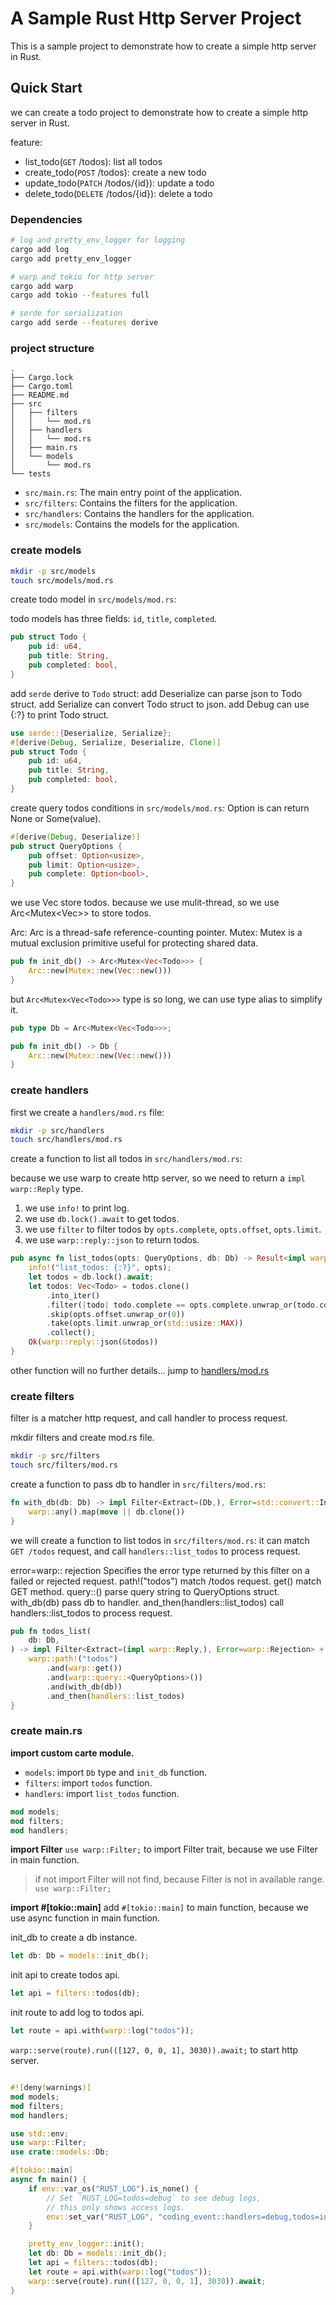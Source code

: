 # A Sample Rust Http Server Project

This is a sample project to demonstrate how to create a simple http server in Rust.

## Quick Start

we can create a todo project to demonstrate how to create a simple http server in Rust.

feature:

- list_todo(`GET` /todos): list all todos
- create_todo(`POST` /todos): create a new todo
- update_todo(`PATCH` /todos/{id}): update a todo
- delete_todo(`DELETE` /todos/{id}): delete a todo

### Dependencies

```bash
# log and pretty_env_logger for logging
cargo add log
cargo add pretty_env_logger

# warp and tokio for http server
cargo add warp
cargo add tokio --features full

# serde for serialization
cargo add serde --features derive
``` 

### project structure

```text
.
├── Cargo.lock
├── Cargo.toml
├── README.md
├── src
│   ├── filters
│   │   └── mod.rs
│   ├── handlers
│   │   └── mod.rs
│   ├── main.rs
│   └── models
│       └── mod.rs
└── tests

```

- `src/main.rs`: The main entry point of the application.
- `src/filters`: Contains the filters for the application.
- `src/handlers`: Contains the handlers for the application.
- `src/models`: Contains the models for the application.

### create models

```bash
mkdir -p src/models
touch src/models/mod.rs
```

create todo model in `src/models/mod.rs`:

todo models has three fields: `id`, `title`, `completed`.

```rust
pub struct Todo {
    pub id: u64,
    pub title: String,
    pub completed: bool,
}
```

add `serde` derive to `Todo` struct:
add Deserialize can parse json to Todo struct.
add Serialize can convert Todo struct to json.
add Debug can use {:?} to print Todo struct.

```rust
use serde::{Deserialize, Serialize};
#[derive(Debug, Serialize, Deserialize, Clone)]
pub struct Todo {
    pub id: u64,
    pub title: String,
    pub completed: bool,
}
```

create query todos conditions in `src/models/mod.rs`:
Option is can return None or Some(value).

```rust
#[derive(Debug, Deserialize)]
pub struct QueryOptions {
    pub offset: Option<usize>,
    pub limit: Option<usize>,
    pub complete: Option<bool>,
}
```

we use Vec store todos. because we use mulit-thread, so we use Arc<Mutex<Vec<Todo>>> to store todos.

Arc: Arc is a thread-safe reference-counting pointer.
Mutex: Mutex is a mutual exclusion primitive useful for protecting shared data.

```rust
pub fn init_db() -> Arc<Mutex<Vec<Todo>>> {
    Arc::new(Mutex::new(Vec::new()))
}
``` 

but `Arc<Mutex<Vec<Todo>>>` type is so long, we can use type alias to simplify it.

```rust
pub type Db = Arc<Mutex<Vec<Todo>>>;

pub fn init_db() -> Db {
    Arc::new(Mutex::new(Vec::new()))
}
``` 

### create handlers

first we create a `handlers/mod.rs` file:

```bash
mkdir -p src/handlers
touch src/handlers/mod.rs
```

create a function to list all todos in `src/handlers/mod.rs`:

because we use warp to create http server, so we need to return a `impl warp::Reply` type.

1. we use `info!` to print log.
2. we use `db.lock().await` to get todos.
3. we use `filter` to filter todos by `opts.complete`, `opts.offset`, `opts.limit`.
4. we use `warp::reply::json` to return todos.

```rust
pub async fn list_todos(opts: QueryOptions, db: Db) -> Result<impl warp::Reply, Infallible> {
    info!("list_todos: {:?}", opts);
    let todos = db.lock().await;
    let todos: Vec<Todo> = todos.clone()
        .into_iter()
        .filter(|todo| todo.complete == opts.complete.unwrap_or(todo.complete))
        .skip(opts.offset.unwrap_or(0))
        .take(opts.limit.unwrap_or(std::usize::MAX))
        .collect();
    Ok(warp::reply::json(&todos))
}
```

other function will no further details...
jump to [handlers/mod.rs](src/handlers/mod.rs)

### create filters

filter is a matcher http request, and call handler to process request.

mkdir filters and create mod.rs file.

```bash
mkdir -p src/filters
touch src/filters/mod.rs
```

create a function to pass db to handler in `src/filters/mod.rs`:

```rust
fn with_db(db: Db) -> impl Filter<Extract=(Db,), Error=std::convert::Infallible> + Clone {
    warp::any().map(move || db.clone())
}
```

we will create a function to list todos in `src/filters/mod.rs`:
it can match `GET /todos` request, and call `handlers::list_todos` to process request.

error=warp:: rejection Specifies the error type returned by this filter on a failed or rejected request.
path!("todos") match /todos request.
get() match GET method.
query::<QueryOptions>() parse query string to QueryOptions struct.
with_db(db) pass db to handler.
and_then(handlers::list_todos) call handlers::list_todos to process request.

```rust
pub fn todos_list(
    db: Db,
) -> impl Filter<Extract=(impl warp::Reply,), Error=warp::Rejection> + Clone {
    warp::path!("todos")
        .and(warp::get())
        .and(warp::query::<QueryOptions>())
        .and(with_db(db))
        .and_then(handlers::list_todos)
}
```

### create main.rs

**import custom carte module.**

- `models`: import `Db` type and `init_db` function.
- `filters`: import `todos` function.
- `handlers`: import `list_todos` function.

```rust
mod models;
mod filters;
mod handlers;
```

**import Filter**
`use warp::Filter;` to import Filter trait, because we use Filter in main function.

> if not import Filter will not find, because Filter is not in available range.
> `use warp::Filter;`

**import #[tokio::main]**
add `#[tokio::main]` to main function, because we use async function in main function.

init_db to create a db instance.

```rust
let db: Db = models::init_db();
```

init api to create todos api.

```rust
let api = filters::todos(db);
```

init route to add log to todos api.

```rust
let route = api.with(warp::log("todos"));
```

`warp::serve(route).run(([127, 0, 0, 1], 3030)).await;` to start http server.

```rust

#![deny(warnings)]
mod models;
mod filters;
mod handlers;

use std::env;
use warp::Filter;
use crate::models::Db;

#[tokio::main]
async fn main() {
    if env::var_os("RUST_LOG").is_none() {
        // Set `RUST_LOG=todos=debug` to see debug logs,
        // this only shows access logs.
        env::set_var("RUST_LOG", "coding_event::handlers=debug,todos=info");
    }

    pretty_env_logger::init();
    let db: Db = models::init_db();
    let api = filters::todos(db);
    let route = api.with(warp::log("todos"));
    warp::serve(route).run(([127, 0, 0, 1], 3030)).await;
}
```

